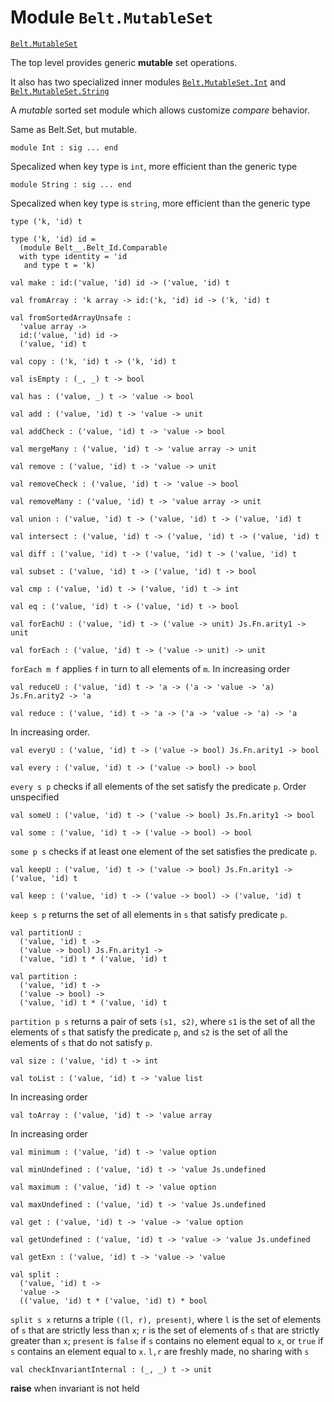 
# Module `Belt.MutableSet`

[`Belt.MutableSet`](#)

The top level provides generic **mutable** set operations.

It also has two specialized inner modules [`Belt.MutableSet.Int`](./Belt-MutableSet-Int.md) and [`Belt.MutableSet.String`](./Belt-MutableSet-String.md)

A *mutable* sorted set module which allows customize *compare* behavior.

Same as Belt.Set, but mutable.

```
module Int : sig ... end
```
Specalized when key type is `int`, more efficient than the generic type

```
module String : sig ... end
```
Specalized when key type is `string`, more efficient than the generic type

```
type ('k, 'id) t
```
```
type ('k, 'id) id =
  (module Belt__.Belt_Id.Comparable
  with type identity = 'id
   and type t = 'k)
```
```
val make : id:('value, 'id) id -> ('value, 'id) t
```
```
val fromArray : 'k array -> id:('k, 'id) id -> ('k, 'id) t
```
```
val fromSortedArrayUnsafe : 
  'value array ->
  id:('value, 'id) id ->
  ('value, 'id) t
```
```
val copy : ('k, 'id) t -> ('k, 'id) t
```
```
val isEmpty : (_, _) t -> bool
```
```
val has : ('value, _) t -> 'value -> bool
```
```
val add : ('value, 'id) t -> 'value -> unit
```
```
val addCheck : ('value, 'id) t -> 'value -> bool
```
```
val mergeMany : ('value, 'id) t -> 'value array -> unit
```
```
val remove : ('value, 'id) t -> 'value -> unit
```
```
val removeCheck : ('value, 'id) t -> 'value -> bool
```
```
val removeMany : ('value, 'id) t -> 'value array -> unit
```
```
val union : ('value, 'id) t -> ('value, 'id) t -> ('value, 'id) t
```
```
val intersect : ('value, 'id) t -> ('value, 'id) t -> ('value, 'id) t
```
```
val diff : ('value, 'id) t -> ('value, 'id) t -> ('value, 'id) t
```
```
val subset : ('value, 'id) t -> ('value, 'id) t -> bool
```
```
val cmp : ('value, 'id) t -> ('value, 'id) t -> int
```
```
val eq : ('value, 'id) t -> ('value, 'id) t -> bool
```
```
val forEachU : ('value, 'id) t -> ('value -> unit) Js.Fn.arity1 -> unit
```
```
val forEach : ('value, 'id) t -> ('value -> unit) -> unit
```
`forEach m f` applies `f` in turn to all elements of `m`. In increasing order

```
val reduceU : ('value, 'id) t -> 'a -> ('a -> 'value -> 'a) Js.Fn.arity2 -> 'a
```
```
val reduce : ('value, 'id) t -> 'a -> ('a -> 'value -> 'a) -> 'a
```
In increasing order.

```
val everyU : ('value, 'id) t -> ('value -> bool) Js.Fn.arity1 -> bool
```
```
val every : ('value, 'id) t -> ('value -> bool) -> bool
```
`every s p` checks if all elements of the set satisfy the predicate `p`. Order unspecified

```
val someU : ('value, 'id) t -> ('value -> bool) Js.Fn.arity1 -> bool
```
```
val some : ('value, 'id) t -> ('value -> bool) -> bool
```
`some p s` checks if at least one element of the set satisfies the predicate `p`.

```
val keepU : ('value, 'id) t -> ('value -> bool) Js.Fn.arity1 -> ('value, 'id) t
```
```
val keep : ('value, 'id) t -> ('value -> bool) -> ('value, 'id) t
```
`keep s p` returns the set of all elements in `s` that satisfy predicate `p`.

```
val partitionU : 
  ('value, 'id) t ->
  ('value -> bool) Js.Fn.arity1 ->
  ('value, 'id) t * ('value, 'id) t
```
```
val partition : 
  ('value, 'id) t ->
  ('value -> bool) ->
  ('value, 'id) t * ('value, 'id) t
```
`partition p s` returns a pair of sets `(s1, s2)`, where `s1` is the set of all the elements of `s` that satisfy the predicate `p`, and `s2` is the set of all the elements of `s` that do not satisfy `p`.

```
val size : ('value, 'id) t -> int
```
```
val toList : ('value, 'id) t -> 'value list
```
In increasing order

```
val toArray : ('value, 'id) t -> 'value array
```
In increasing order

```
val minimum : ('value, 'id) t -> 'value option
```
```
val minUndefined : ('value, 'id) t -> 'value Js.undefined
```
```
val maximum : ('value, 'id) t -> 'value option
```
```
val maxUndefined : ('value, 'id) t -> 'value Js.undefined
```
```
val get : ('value, 'id) t -> 'value -> 'value option
```
```
val getUndefined : ('value, 'id) t -> 'value -> 'value Js.undefined
```
```
val getExn : ('value, 'id) t -> 'value -> 'value
```
```
val split : 
  ('value, 'id) t ->
  'value ->
  (('value, 'id) t * ('value, 'id) t) * bool
```
`split s x` returns a triple `((l, r), present)`, where `l` is the set of elements of `s` that are strictly less than `x`; `r` is the set of elements of `s` that are strictly greater than `x`; `present` is `false` if `s` contains no element equal to `x`, or `true` if `s` contains an element equal to `x`. `l,r` are freshly made, no sharing with `s`

```
val checkInvariantInternal : (_, _) t -> unit
```
**raise** when invariant is not held
